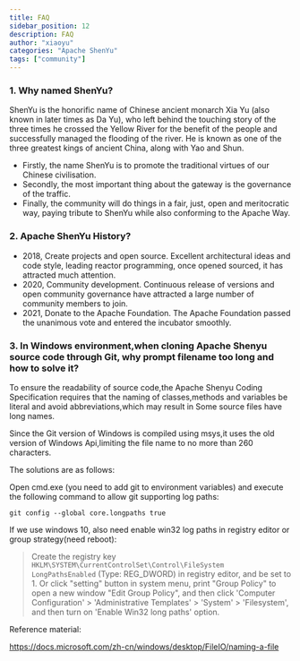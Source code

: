 ```yaml
---
title: FAQ
sidebar_position: 12
description: FAQ
author: "xiaoyu"
categories: "Apache ShenYu"
tags: ["community"]
---
```


### 1. Why named ShenYu?

ShenYu is the honorific name of Chinese ancient monarch Xia Yu (also known in later times as Da Yu),
who left behind the touching story of the three times he crossed the Yellow River for the benefit of the people and successfully managed the flooding of the river.
He is known as one of the three greatest kings of ancient China, along with Yao and Shun.
* Firstly, the name ShenYu is to promote the traditional virtues of our Chinese civilisation.
* Secondly, the most important thing about the gateway is the governance of the traffic.
* Finally, the community will do things in a fair, just, open and meritocratic way, paying tribute to ShenYu while also conforming to the Apache Way.

### 2. Apache ShenYu History?

* 2018, Create projects and open source. Excellent architectural ideas and code style, leading reactor programming, once opened sourced, it has attracted much attention.
* 2020, Community development. Continuous release of versions and open community governance have attracted a large number of community members to join.
* 2021, Donate to the Apache Foundation. The Apache Foundation passed the unanimous vote and entered the incubator smoothly.

### 3. In Windows environment,when cloning Apache Shenyu source code through Git, why prompt filename too long and how to solve it?

To ensure the readability of source code,the Apache Shenyu Coding Specification requires that the naming of classes,methods and variables be literal and avoid abbreviations,which may result in  Some source files have long names. 

Since the Git version of Windows is compiled using msys,it uses the old version of Windows Api,limiting the file name to no more than 260 characters. 

The solutions are as follows: 

Open cmd.exe (you need to add git to environment variables) and execute the following command to allow git supporting log paths: 

```
git config --global core.longpaths true
```                                                                             

If we use windows 10, also need enable win32 log paths in registry editor or group strategy(need reboot):
> Create the registry key `HKLM\SYSTEM\CurrentControlSet\Control\FileSystem LongPathsEnabled` (Type: REG_DWORD) in registry editor, and be set to 1.
> Or click "setting" button in system menu, print "Group Policy" to open a new window "Edit Group Policy", and then click 'Computer Configuration' > 'Administrative Templates' > 'System' > 'Filesystem', and then turn on 'Enable Win32 long paths' option.

Reference material:

https://docs.microsoft.com/zh-cn/windows/desktop/FileIO/naming-a-file           
